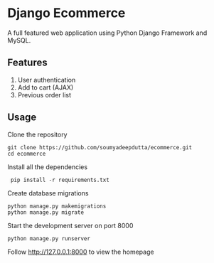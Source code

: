 # Django Ecommerce 
A full featured web application using Python Django Framework and MySQL.
## Features
1. User authentication
2. Add to cart (AJAX)
3. Previous order list

## Usage
Clone the repository <br/>
```commandline
git clone https://github.com/soumyadeepdutta/ecommerce.git
cd ecommerce
```
Install all the dependencies
```commandline
 pip install -r requirements.txt
```
Create database migrations
```commandline
python manage.py makemigrations
python manage.py migrate
```
Start the development server on port 8000
```commandline
python manage.py runserver
```
Follow http://127.0.0.1:8000 to view the homepage
